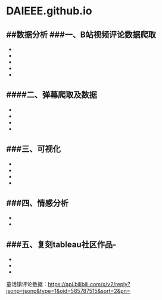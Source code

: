 # DAIEEE.github.io
##数据分析
###一、B站视频评论数据爬取
-
-
-
-
-
-
####二、弹幕爬取及数据
-
-
-
-
-
###三、可视化
-
-
-
-
-
###四、情感分析
-
-
-
###五、复刻tableau社区作品-
-
-
-
-
童话镇评论数据：https://api.bilibili.com/x/v2/reply?jsonp=jsonp&type=1&oid=585787515&sort=2&pn=
